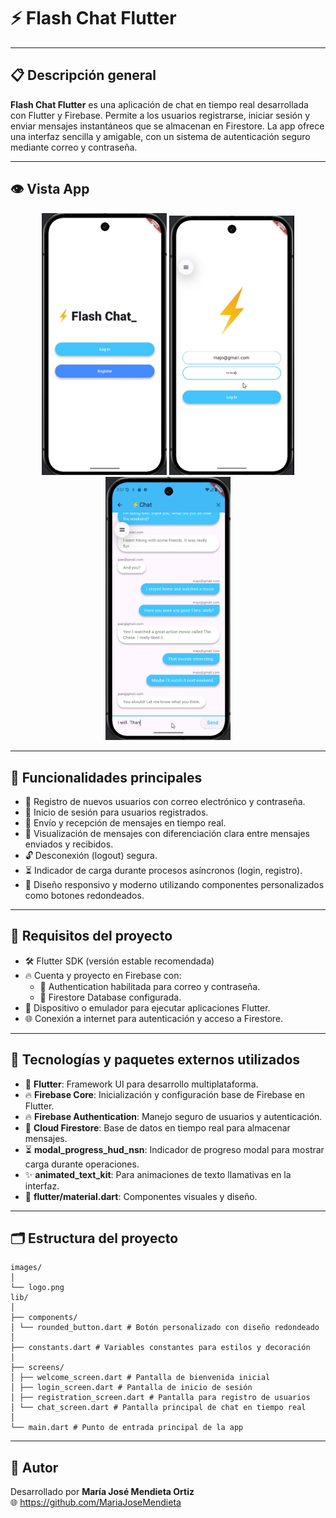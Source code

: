 # ⚡ Flash Chat Flutter

---

## 📋 Descripción general

**Flash Chat Flutter** es una aplicación de chat en tiempo real desarrollada con Flutter y Firebase. Permite a los usuarios registrarse, iniciar sesión y enviar mensajes instantáneos que se almacenan en Firestore. La app ofrece una interfaz sencilla y amigable, con un sistema de autenticación seguro mediante correo y contraseña.

---

## 👁 Vista App
<p align="center">
  <img src="welcome.png" width="200"/>
  <img src="login.png" width="200"/>
  <img src="chat.png" width="200"/>
</p>

---

## 🚀 Funcionalidades principales

- 🔐 Registro de nuevos usuarios con correo electrónico y contraseña.
- 🔑 Inicio de sesión para usuarios registrados.
- 💬 Envío y recepción de mensajes en tiempo real.
- 👥 Visualización de mensajes con diferenciación clara entre mensajes enviados y recibidos.
- 🔓 Desconexión (logout) segura.
- ⏳ Indicador de carga durante procesos asíncronos (login, registro).
- 🎨 Diseño responsivo y moderno utilizando componentes personalizados como botones redondeados.

---

## 📌 Requisitos del proyecto

- 🛠 Flutter SDK (versión estable recomendada)
- 🔥 Cuenta y proyecto en Firebase con:
    - 🔐 Authentication habilitada para correo y contraseña.
    - 💾 Firestore Database configurada.
- 📱 Dispositivo o emulador para ejecutar aplicaciones Flutter.
- 🌐 Conexión a internet para autenticación y acceso a Firestore.

---

## 🧰 Tecnologías y paquetes externos utilizados

- 🦋 **Flutter**: Framework UI para desarrollo multiplataforma.
- 🔥 **Firebase Core**: Inicialización y configuración base de Firebase en Flutter.
- 🔥 **Firebase Authentication**: Manejo seguro de usuarios y autenticación.
- 💾 **Cloud Firestore**: Base de datos en tiempo real para almacenar mensajes.
- ⏳ **modal_progress_hud_nsn**: Indicador de progreso modal para mostrar carga durante operaciones.
- ✨ **animated_text_kit**: Para animaciones de texto llamativas en la interfaz.
- 🎨 **flutter/material.dart**: Componentes visuales y diseño.

---

## 🗂 Estructura del proyecto
```
images/
│
└── logo.png
lib/
│
├── components/
│ └── rounded_button.dart # Botón personalizado con diseño redondeado
│
├── constants.dart # Variables constantes para estilos y decoración
│
├── screens/
│ ├── welcome_screen.dart # Pantalla de bienvenida inicial
│ ├── login_screen.dart # Pantalla de inicio de sesión
│ ├── registration_screen.dart # Pantalla para registro de usuarios
│ └── chat_screen.dart # Pantalla principal de chat en tiempo real
│
└── main.dart # Punto de entrada principal de la app
```
---

## 👤 Autor

Desarrollado por **María José Mendieta Ortiz**   
🌐 https://github.com/MariaJoseMendieta